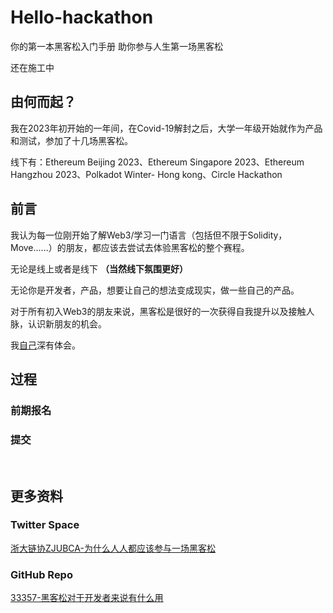 # Hello-hackathon
你的第一本黑客松入门手册 助你参与人生第一场黑客松

还在施工中


## 由何而起？

我在2023年初开始的一年间，在Covid-19解封之后，大学一年级开始就作为产品和测试，参加了十几场黑客松。

线下有：Ethereum Beijing 2023、Ethereum Singapore 2023、Ethereum Hangzhou 2023、Polkadot Winter- Hong kong、Circle Hackathon

## 前言

我认为每一位刚开始了解Web3/学习一门语言（包括但不限于Solidity，Move......）的朋友，都应该去尝试去体验黑客松的整个赛程。

无论是线上或者是线下 **（当然线下氛围更好）** 

无论你是开发者，产品，想要让自己的想法变成现实，做一些自己的产品。

对于所有初入Web3的朋友来说，黑客松是很好的一次获得自我提升以及接触人脉，认识新朋友的机会。

我[自己](http://github.com/yanboishere)深有体会。

## 过程

### 前期报名 

### 提交




<br>





## 更多资料

### Twitter Space
[浙大链协ZJUBCA-为什么人人都应该参与一场黑客松](https://x.com/zjubca/status/1705159500884590701)

### GitHub Repo
[33357-黑客松对于开发者来说有什么用](https://github.com/33357/smartcontract-apps/blob/main/Meeting/Hackathon.md)

